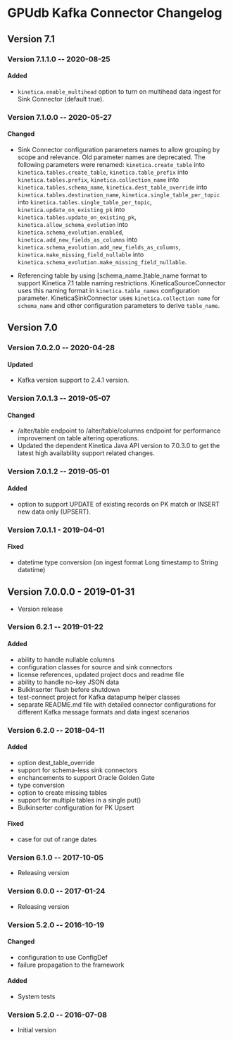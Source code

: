 # GPUdb Kafka Connector Changelog

## Version 7.1

### Version 7.1.1.0 -- 2020-08-25

#### Added

-   `kinetica.enable_multihead` option to turn on
    multihead data ingest for Sink Connector (default true).

### Version 7.1.0.0 -- 2020-05-27

#### Changed
-   Sink Connector configuration parameters names to allow grouping
    by scope and relevance. Old parameter names are deprecated.
    The following parameters were renamed:
    `kinetica.create_table` into `kinetica.tables.create_table`,
    `kinetica.table_prefix` into `kinetica.tables.prefix`,
    `kinetica.collection_name` into `kinetica.tables.schema_name`,
    `kinetica.dest_table_override` into `kinetica.tables.destination_name`,
    `kinetica.single_table_per_topic` into `kinetica.tables.single_table_per_topic`,
    `kinetica.update_on_existing_pk` into `kinetica.tables.update_on_existing_pk`,
    `kinetica.allow_schema_evolution` into `kinetica.schema_evolution.enabled`,
    `kinetica.add_new_fields_as_columns` into `kinetica.schema_evolution.add_new_fields_as_columns`,
    `kinetica.make_missing_field_nullable` into `kinetica.schema_evolution.make_missing_field_nullable`.

-   Referencing table by using [schema_name.]table_name format
    to support Kinetica 7.1 table naming restrictions.
    KineticaSourceConnector uses this naming format in
    `kinetica.table_names` configuration parameter.
    KineticaSinkConnector uses `kinetica.collection name`
    for `schema_name` and other configuration parameters
    to derive `table_name`.


## Version 7.0

### Version 7.0.2.0 -- 2020-04-28

#### Updated

-   Kafka version support to 2.4.1 version.

### Version 7.0.1.3 -- 2019-05-07

#### Changed

-   /alter/table endpoint to /alter/table/columns endpoint
for performance improvement on table altering operations.
-   Updated the dependent Kinetica Java API version to 7.0.3.0
    to get the latest high availability support related changes.

### Version 7.0.1.2 -- 2019-05-01

#### Added

-   option to support UPDATE of existing records on
    PK match or INSERT new data only (UPSERT).

### Version 7.0.1.1 - 2019-04-01

####   Fixed

-   datetime type conversion (on ingest format Long timestamp
to String datetime)


## Version 7.0.0.0 - 2019-01-31

-   Version release


### Version 6.2.1 -- 2019-01-22

#### Added

-   ability to handle nullable columns
-   configuration classes for source and sink connectors
-   license references, updated project docs and readme file
-   ability to handle no-key JSON data
-   BulkInserter flush before shutdown
-   test-connect project for Kafka datapump helper classes
-   separate README.md file with detailed connector configurations
for different Kafka message formats and data ingest scenarios


### Version 6.2.0 -- 2018-04-11

#### Added

-   option dest_table_override
-   support for schema-less sink connectors
-   enchancements to support Oracle Golden Gate
-   type conversion
-   option to create missing tables
-   support for multiple tables in a single put()
-   Bulkinserter configuration for PK Upsert

#### Fixed
-   case for out of range dates


### Version 6.1.0 -- 2017-10-05

-   Releasing version

### Version 6.0.0 -- 2017-01-24

-   Releasing version

### Version 5.2.0 -- 2016-10-19

#### Changed

-   configuration to use ConfigDef
-   failure propagation to the framework

#### Added

-   System tests

### Version 5.2.0 -- 2016-07-08

-   Initial version

